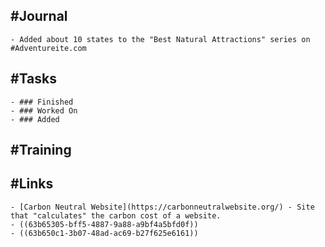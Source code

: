 ## #Journal
	- Added about 10 states to the "Best Natural Attractions" series on #Adventureite.com
## #Tasks
	- ### Finished
	- ### Worked On
	- ### Added
## #Training
## #Links
	- [Carbon Neutral Website](https://carbonneutralwebsite.org/) - Site that "calculates" the carbon cost of a website.
	- ((63b65305-bff5-4887-9a88-a9bf4a5bfd0f))
	- ((63b650c1-3b07-48ad-ac69-b27f625e6161))